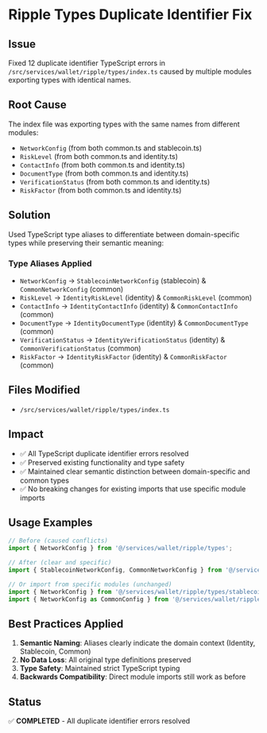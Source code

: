 # Ripple Types Duplicate Identifier Fix

## Issue
Fixed 12 duplicate identifier TypeScript errors in `/src/services/wallet/ripple/types/index.ts` caused by multiple modules exporting types with identical names.

## Root Cause
The index file was exporting types with the same names from different modules:
- `NetworkConfig` (from both common.ts and stablecoin.ts)
- `RiskLevel` (from both common.ts and identity.ts)
- `ContactInfo` (from both common.ts and identity.ts)
- `DocumentType` (from both common.ts and identity.ts)
- `VerificationStatus` (from both common.ts and identity.ts)
- `RiskFactor` (from both common.ts and identity.ts)

## Solution
Used TypeScript type aliases to differentiate between domain-specific types while preserving their semantic meaning:

### Type Aliases Applied
- `NetworkConfig` → `StablecoinNetworkConfig` (stablecoin) & `CommonNetworkConfig` (common)
- `RiskLevel` → `IdentityRiskLevel` (identity) & `CommonRiskLevel` (common)
- `ContactInfo` → `IdentityContactInfo` (identity) & `CommonContactInfo` (common)
- `DocumentType` → `IdentityDocumentType` (identity) & `CommonDocumentType` (common)
- `VerificationStatus` → `IdentityVerificationStatus` (identity) & `CommonVerificationStatus` (common)
- `RiskFactor` → `IdentityRiskFactor` (identity) & `CommonRiskFactor` (common)

## Files Modified
- `/src/services/wallet/ripple/types/index.ts`

## Impact
- ✅ All TypeScript duplicate identifier errors resolved
- ✅ Preserved existing functionality and type safety
- ✅ Maintained clear semantic distinction between domain-specific and common types
- ✅ No breaking changes for existing imports that use specific module imports

## Usage Examples
```typescript
// Before (caused conflicts)
import { NetworkConfig } from '@/services/wallet/ripple/types';

// After (clear and specific)
import { StablecoinNetworkConfig, CommonNetworkConfig } from '@/services/wallet/ripple/types';

// Or import from specific modules (unchanged)
import { NetworkConfig } from '@/services/wallet/ripple/types/stablecoin';
import { NetworkConfig as CommonConfig } from '@/services/wallet/ripple/types/common';
```

## Best Practices Applied
1. **Semantic Naming**: Aliases clearly indicate the domain context (Identity, Stablecoin, Common)
2. **No Data Loss**: All original type definitions preserved
3. **Type Safety**: Maintained strict TypeScript typing
4. **Backwards Compatibility**: Direct module imports still work as before

## Status
✅ **COMPLETED** - All duplicate identifier errors resolved
